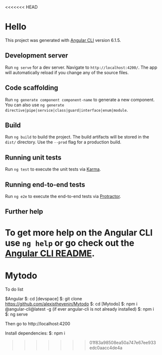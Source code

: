 <<<<<<< HEAD
# Hello

This project was generated with [Angular CLI](https://github.com/angular/angular-cli) version 6.1.5.

## Development server

Run `ng serve` for a dev server. Navigate to `http://localhost:4200/`. The app will automatically reload if you change any of the source files.

## Code scaffolding

Run `ng generate component component-name` to generate a new component. You can also use `ng generate directive|pipe|service|class|guard|interface|enum|module`.

## Build

Run `ng build` to build the project. The build artifacts will be stored in the `dist/` directory. Use the `--prod` flag for a production build.

## Running unit tests

Run `ng test` to execute the unit tests via [Karma](https://karma-runner.github.io).

## Running end-to-end tests

Run `ng e2e` to execute the end-to-end tests via [Protractor](http://www.protractortest.org/).

## Further help

To get more help on the Angular CLI use `ng help` or go check out the [Angular CLI README](https://github.com/angular/angular-cli/blob/master/README.md).
=======
# Mytodo
To do list

$Angular
$: cd [devspace]
$: git clone https://github.com/alexisthevenin/Mytodo
$: cd [Mytodo]
$: npm i @angular-cli@latest -g (if ever angular-cli is not already installed) 
$: npm i
$: ng serve

Then go to http://localhost:4200


Install dependencies:
$: npm i 
>>>>>>> 01f83a98508ea50a747e67ee933edc0aacc4de4a
